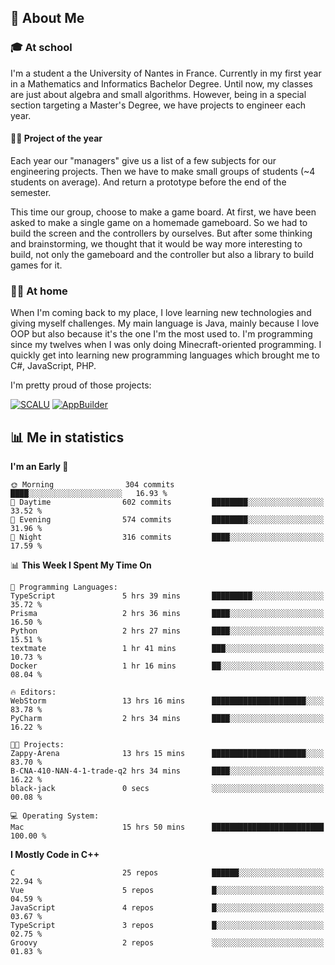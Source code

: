 ## 👀 About Me

### 🎓 At school

I'm a student a the University of Nantes in France. Currently in my first year in a Mathematics and Informatics Bachelor Degree. Until now, my classes are just about algebra and small algorithms. However, being in a special section targeting a Master's Degree, we have projects to engineer each year. 

#### 🔧🔬 Project of the year

Each year our "managers" give us a list of a few subjects for our engineering projects. Then we have to make small groups of students (~4 students on average). And return a prototype before the end of the semester.

This time our group, choose to make a game board. At first, we have been asked to make a single game on a homemade gameboard. So we had to build the screen and the controllers by ourselves. 
But after some thinking and brainstorming, we thought that it would be way more interesting to build, not only the gameboard and the controller but also a library to build games for it.

### 👨‍💻 At home

When I'm coming back to my place, I love learning new technologies and giving myself challenges. My main language is Java, mainly because I love OOP but also because it's the one I'm the most used to. I'm programming since my twelves when I was only doing Minecraft-oriented programming.  I quickly get into learning new programming languages which brought me to C#, JavaScript, PHP. 

I'm pretty proud of those projects:

[![SCALU](https://github-readme-stats.vercel.app/api/pin?username=renardfute&repo=SCALU)](https://github.com/renardfute/scalu)
[![AppBuilder](https://github-readme-stats.vercel.app/api/pin?username=pulsedev2&repo=AppBuilder)](https://github.com/pulsedev2/AppBuilder)

## 📊 Me in statistics
<!--START_SECTION:waka-->
**I'm an Early 🐤** 

```text
🌞 Morning                304 commits         ████░░░░░░░░░░░░░░░░░░░░░   16.93 % 
🌆 Daytime                602 commits         ████████░░░░░░░░░░░░░░░░░   33.52 % 
🌃 Evening                574 commits         ████████░░░░░░░░░░░░░░░░░   31.96 % 
🌙 Night                  316 commits         ████░░░░░░░░░░░░░░░░░░░░░   17.59 % 
```


📊 **This Week I Spent My Time On** 

```text
💬 Programming Languages: 
TypeScript               5 hrs 39 mins       █████████░░░░░░░░░░░░░░░░   35.72 % 
Prisma                   2 hrs 36 mins       ████░░░░░░░░░░░░░░░░░░░░░   16.50 % 
Python                   2 hrs 27 mins       ████░░░░░░░░░░░░░░░░░░░░░   15.51 % 
textmate                 1 hr 41 mins        ███░░░░░░░░░░░░░░░░░░░░░░   10.73 % 
Docker                   1 hr 16 mins        ██░░░░░░░░░░░░░░░░░░░░░░░   08.04 % 

🔥 Editors: 
WebStorm                 13 hrs 16 mins      █████████████████████░░░░   83.78 % 
PyCharm                  2 hrs 34 mins       ████░░░░░░░░░░░░░░░░░░░░░   16.22 % 

🐱‍💻 Projects: 
Zappy-Arena              13 hrs 15 mins      █████████████████████░░░░   83.70 % 
B-CNA-410-NAN-4-1-trade-q2 hrs 34 mins       ████░░░░░░░░░░░░░░░░░░░░░   16.22 % 
black-jack               0 secs              ░░░░░░░░░░░░░░░░░░░░░░░░░   00.08 % 

💻 Operating System: 
Mac                      15 hrs 50 mins      █████████████████████████   100.00 % 
```

**I Mostly Code in C++** 

```text
C                        25 repos            ██████░░░░░░░░░░░░░░░░░░░   22.94 % 
Vue                      5 repos             █░░░░░░░░░░░░░░░░░░░░░░░░   04.59 % 
JavaScript               4 repos             █░░░░░░░░░░░░░░░░░░░░░░░░   03.67 % 
TypeScript               3 repos             █░░░░░░░░░░░░░░░░░░░░░░░░   02.75 % 
Groovy                   2 repos             ░░░░░░░░░░░░░░░░░░░░░░░░░   01.83 % 
```




<!--END_SECTION:waka-->
